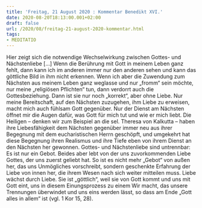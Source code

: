 ```yaml
---
title: 'Freitag, 21 August 2020 : Kommentar Benedikt XVI.'
date: 2020-08-20T18:13:00.001+02:00
draft: false
url: /2020/08/freitag-21-august-2020-kommentar.html
tags: 
- MEDITATIO
---
```


Hier zeigt sich die notwendige Wechselwirkung zwischen Gottes- und Nächstenliebe \[…\] Wenn die Berührung mit Gott in meinem Leben ganz fehlt, dann kann ich im anderen immer nur den anderen sehen und kann das göttliche Bild in ihm nicht erkennen. Wenn ich aber die Zuwendung zum Nächsten aus meinem Leben ganz weglasse und nur „fromm“ sein möchte, nur meine „religiösen Pflichten“ tun, dann verdorrt auch die Gottesbeziehung. Dann ist sie nur noch „korrekt“, aber ohne Liebe. Nur meine Bereitschaft, auf den Nächsten zuzugehen, ihm Liebe zu erweisen, macht mich auch fühlsam Gott gegenüber. Nur der Dienst am Nächsten öffnet mir die Augen dafür, was Gott für mich tut und wie er mich liebt. Die Heiligen – denken wir zum Beispiel an die sel. Theresa von Kalkutta – haben ihre Liebesfähigkeit dem Nächsten gegenüber immer neu aus ihrer Begegnung mit dem eucharistischen Herrn geschöpft, und umgekehrt hat diese Begegnung ihren Realismus und ihre Tiefe eben von ihrem Dienst an den Nächsten her gewonnen. Gottes- und Nächstenliebe sind untrennbar: Es ist nur ein Gebot. Beides aber lebt von der uns zuvorkommenden Liebe Gottes, der uns zuerst geliebt hat. So ist es nicht mehr „Gebot“ von außen her, das uns Unmögliches vorschreibt, sondern geschenkte Erfahrung der Liebe von innen her, die ihrem Wesen nach sich weiter mitteilen muss. Liebe wächst durch Liebe. Sie ist „göttlich“, weil sie von Gott kommt und uns mit Gott eint, uns in diesem Einungsprozess zu einem Wir macht, das unsere Trennungen überwindet und uns eins werden lässt, so dass am Ende „Gott alles in allem“ ist (vgl. 1 Kor 15, 28).